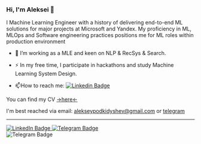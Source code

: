 ### Hi, I'm Aleksei 👋

I Machine Learning Engineer with a history of delivering end-to-end ML solutions for major projects at Microsoft and Yandex. My proficiency in ML, MLOps and Software engineering practices positions me for ML roles within production environment

- :telescope: I’m working as a MLE and keen on NLP & RecSys & Search.

- :zap: In my free time, I participate in hackathons and study Machine Learning System Design.

- :mailbox:How to reach me: [![Linkedin Badge](https://img.shields.io/badge/-alekseyen-blue?style=flat&logo=Linkedin&logoColor=white)](https://www.linkedin.com/in/alekseyen/)

You can find my CV [->here<-](https://drive.google.com/file/d/1fiYFN44gB65G-4mdRmDvC1vYHs4ogYp9/view?usp=share_link)

I'm best reached via email: <alekseypodkidyshev@gmail.com> or [telegram](https://t.me/alekseyen)

---

<div id="badges">
  <a href="https://www.linkedin.com/in/alekseyen/">
    <img src="https://img.shields.io/badge/LinkedIn-blue?style=for-the-badge&logo=linkedin&logoColor=white" alt="LinkedIn Badge"/>
  </a>
  <a href="https://alekseyen.t.me">
    <img src="https://img.shields.io/badge/Telegram-blue?style=for-the-badge&logo=telegram&logoColor=white" alt="Telegram Badge"/>
  </a>
</div>
<div id="badges">
<img src="https://komarev.com/ghpvc/?username=alekseyen&style=flat-square&color=blue" alt="Telegram Badge"/>
</div>
